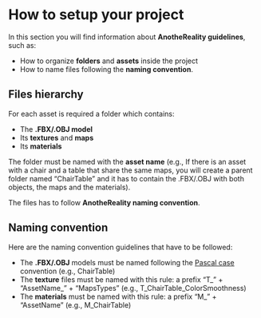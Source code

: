 ﻿---
sidebar_position: 3
---

# How to setup your project
In this section you will find information about **AnotheReality guidelines**, such as:

- How to organize **folders** and **assets** inside the project
- How to name files following the **naming convention**.

## Files hierarchy
For each asset is required a folder which contains:

- The **.FBX/.OBJ model**
- Its **textures** and **maps**
- Its **materials** 

The folder must be named with the **asset name** (e.g., If there is an asset with a chair and a table that share the same maps, you will create a parent folder named “ChairTable” and it has to contain the .FBX/.OBJ with both objects, the maps and the materials). 

The files has to follow **AnotheReality naming convention**.

## Naming convention
Here are the naming convention guidelines that have to be followed:

- The **.FBX/.OBJ** models must be named following the [Pascal case](https://www.theserverside.com/definition/Pascal-case) convention (e.g., ChairTable) 
- The **texture** files must be named with this rule: a prefix “T_” + “AssetName_” + “MapsTypes” (e.g., T_ChairTable_ColorSmoothness)
- The **materials** must be named with this rule: a prefix “M_” + “AssetName” (e.g., M_ChairTable)